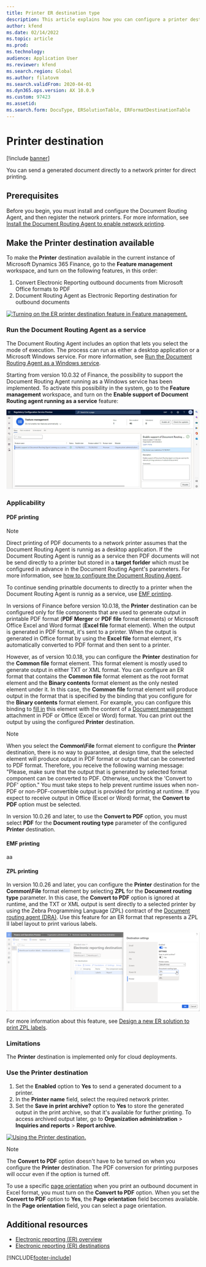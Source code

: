 ```yaml
---
title: Printer ER destination type
description: This article explains how you can configure a printer destination for each FOLDER or FILE component of an Electronic reporting (ER) format.
author: kfend
ms.date: 02/14/2022
ms.topic: article
ms.prod: 
ms.technology: 
audience: Application User
ms.reviewer: kfend
ms.search.region: Global
ms.author: filatovm
ms.search.validFrom: 2020-04-01
ms.dyn365.ops.version: AX 10.0.9
ms.custom: 97423
ms.assetid: 
ms.search.form: DocuType, ERSolutionTable, ERFormatDestinationTable
---
```


# <a name="PrinterDestinationType"></a>Printer destination

[!include [banner](../includes/banner.md)]

You can send a generated document directly to a network printer for direct printing.

## Prerequisites

Before you begin, you must install and configure the Document Routing Agent, and then register the network printers. For more information, see [Install the Document Routing Agent to enable network printing](./install-document-routing-agent.md).

## Make the Printer destination available

To make the **Printer** destination available in the current instance of Microsoft Dynamics 365 Finance, go to the **Feature management** workspace, and turn on the following features, in this order:

1. Convert Electronic Reporting outbound documents from Microsoft Office formats to PDF
2. Document Routing Agent as Electronic Reporting destination for outbound documents

[![Turning on the ER printer destination feature in Feature management.](./media/ER_Destinations-EnablePrinterDestinationFeature.png)](./media/ER_Destinations-EnablePrinterDestinationFeature.png)

### Run the Document Routing Agent as a service

The Document Routing Agent includes an option that lets you select the mode of execution. The process can run as either a desktop application or a Microsoft Windows service. For more information, see [Run the Document Routing Agent as a Windows service](run-document-routing-agent-as-windows-service.md).

Starting from version 10.0.32 of Finance, the possibility to support the Document Routing Agent running as a Windows service has been implemented. To activate this possibility in the system, go to the **Feature management** workspace, and turn on the **Enable support of Document Routing agent running as a service** feature:

[![Enable support of Document Routing agent running as a service.](./media/ER_Destinations-EnableDRAasService.jpg)](./media/ER_Destinations-EnableDRAasService.jpg)

### Applicability

#### PDF printing

> [!NOTE]
> Direct printing of PDF documents to a network printer assumes that the Document Routing Agent is runnig as a desktop application. If the Document Routing Agent is runnig as a service then PDF documents will not be send directly to a printer but stored in a **target forlder** which must be configured in advance in the Document Routing Agent's parameters. For more information, see [how to configure the Document Routing Agent](run-document-routing-agent-as-windows-service.md#update-the-execution-mode-for-the-document-routing-agent).
>
> To continue sending prinatble documents to directly to a printer when the Document Routing Agent is runnig as a service, use [EMF printing](#EMFprinting).

In versions of Finance before version 10.0.18, the **Printer** destination can be configured only for file components that are used to generate output in printable PDF format (**PDF Merger** or **PDF file** format elements) or Microsoft Office Excel and Word format (**Excel file** format element). When the output is generated in PDF format, it's sent to a printer. When the output is generated in Office format by using the **Excel file** format element, it's automatically converted to PDF format and then sent to a printer.

However, as of version 10.0.18, you can configure the **Printer** destination for the **Common file** format element. This format element is mostly used to generate output in either TXT or XML format. You can configure an ER format that contains the **Common file** format element as the root format element and the **Binary contents** format element as the only nested element under it. In this case, the **Common file** format element will produce output in the format that is specified by the binding that you configure for the **Binary contents** format element. For example, you can configure this binding to [fill in](tasks/er-document-management-files-5.md#modify-the-format-to-populate-attachments-into-generating-messages-in-binary-format) this element with the content of a [Document management](../../fin-ops/organization-administration/configure-document-management.md) attachment in PDF or Office (Excel or Word) format. You can print out the output by using the configured **Printer** destination. 

> [!NOTE]
> When you select the **Common\\File** format element to configure the **Printer** destination, there is no way to guarantee, at design time, that the selected element will produce output in PDF format or output that can be converted to PDF format. Therefore, you receive the following warning message: "Please, make sure that the output that is generated by selected format component can be converted to PDF. Otherwise, uncheck the 'Convert to PDF' option." You must take steps to help prevent runtime issues when non-PDF or non-PDF-convertible output is provided for printing at runtime. If you expect to receive output in Office (Excel or Word) format, the **Convert to PDF** option must be selected.
>
> In version 10.0.26 and later, to use the **Convert to PDF** option, you must select **PDF** for the **Document routing type** parameter of the configured **Printer** destination.

#### <a name="EMFprinting"></a>EMF printing

aa

#### ZPL printing

In version 10.0.26 and later, you can configure the **Printer** destination for the **Common\\File** format element by selecting **ZPL** for the **Document routing type** parameter. In this case, the **Convert to PDF** option is ignored at runtime, and the TXT or XML output is sent directly to a selected printer by using the Zebra Programming Language (ZPL) contract of the [Document routing agent (DRA)](install-document-routing-agent.md). Use this feature for an ER format that represents a ZPL II label layout to print various labels.

[![Setting the Document routing type parameter in the Destination settings dialog box.](./media/ER_Destinations-SetDocumentRoutingType.png)](./media/ER_Destinations-SetDocumentRoutingType.png)

For more information about this feature, see [Design a new ER solution to print ZPL labels](er-design-zpl-labels.md).

### Limitations

The **Printer** destination is implemented only for cloud deployments.

### Use the Printer destination

1. Set the **Enabled** option to **Yes** to send a generated document to a printer.
2. In the **Printer name** field, select the required network printer.
3. Set the **Save in print archive?** option to **Yes** to store the generated output in the print archive, so that it's available for further printing. To access archived output later, go to **Organization administration** \> **Inquiries and reports** \> **Report archive**.

[![Using the Printer destination.](./media/ER_Destinations-PrinterDestination.png)](./media/ER_Destinations-PrinterDestination.png)

> [!NOTE]
> The **Convert to PDF** option doesn't have to be turned on when you configure the **Printer** destination. The PDF conversion for printing purposes will occur even if the option is turned off.

To use a specific [page orientation](electronic-reporting-destinations.md#SelectPdfPageOrientation) when you print an outbound document in Excel format, you must turn on the **Convert to PDF** option. When you set the **Convert to PDF** option to **Yes**, the **Page orientation** field becomes available. In the **Page orientation** field, you can select a page orientation.

## Additional resources

- [Electronic reporting (ER) overview](general-electronic-reporting.md)
- [Electronic reporting (ER) destinations](electronic-reporting-destinations.md)


[!INCLUDE[footer-include](../../../includes/footer-banner.md)]
